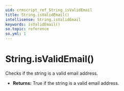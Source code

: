```yaml
---
uid: crmscript_ref_String_isValidEmail
title: String.isValidEmail()
intellisense: String.isValidEmail
keywords: isValidEmail()
so.topic: reference
so.yml: 1
---
```


# String.isValidEmail()

Checks if the string is a valid email address.

* **Returns:** True if the string is a valid email address.
